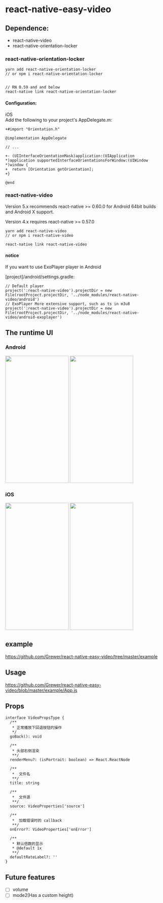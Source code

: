 # react-native-easy-video


## Dependence:
- react-native-video
- react-native-orientation-locker

### react-native-orientation-locker
```
yarn add react-native-orientation-locker
// or npm i react-native-orientation-locker


// RN 0.59 and and below
react-native link react-native-orientation-locker
```

#### Configuration:
iOS  
Add the following to your project's AppDelegate.m:

```
+#import "Orientation.h"

@implementation AppDelegate

// ...

+- (UIInterfaceOrientationMask)application:(UIApplication *)application supportedInterfaceOrientationsForWindow:(UIWindow *)window {
+  return [Orientation getOrientation];
+}

@end
```
### react-native-video

Version 5.x recommends react-native >= 0.60.0 for Android 64bit builds and Android X support.

Version 4.x requires react-native >= 0.57.0

```
yarn add react-native-video
// or npm i react-native-video

react-native link react-native-video
```


#### notice
If you want to use ExoPlayer player in Android  

[project]/android/settings.gradle:
```
// Default player
project(':react-native-video').projectDir = new File(rootProject.projectDir, '../node_modules/react-native-video/android')
// ExoPlayer More extensive support, such as ts in m3u8
project(':react-native-video').projectDir = new File(rootProject.projectDir, '../node_modules/react-native-video/android-exoplayer')
```

## The runtime UI

### Android
<p>
<img src="https://grewer.github.io/dataSave/react-native-easy-video/android.png" width="200" height="400">
<img src="https://grewer.github.io/dataSave/react-native-easy-video/android-right.png" width="200" height="400">
</p>

### iOS

<p>
<img src="https://grewer.github.io/dataSave/react-native-easy-video/iOS.png" width="200" height="400">
<img src="https://grewer.github.io/dataSave/react-native-easy-video/iOS-right.png" width="200" height="400">
</p>


## example

https://github.com/Grewer/react-native-easy-video/tree/master/example

## Usage

https://github.com/Grewer/react-native-easy-video/blob/master/example/App.js

## Props

```
interface VideoPropsType {
  /**
   * 正常播放下回退按钮的操作
   */
  goBack(): void

  /**
   * 头部右侧渲染
   **/
  renderMenu?: (isPortrait: boolean) => React.ReactNode

  /**
   *  文件名
   **/
  title: string

  /**
   *  文件源
   **/
  source: VideoProperties['source']

  /**
   *  加载错误时的 callback
   **/
  onError?: VideoProperties['onError']

  /**
   * 默认倍数的显示
   * @default 1x
   **/
  defaultRateLabel?: ''
}
```

## Future features

- [ ] volume  
- [ ] mode2(Has a custom height) 
